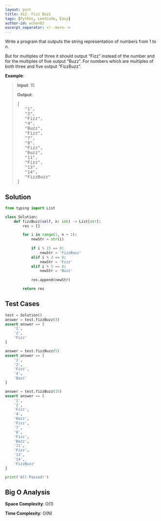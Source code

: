 ```yaml
---
layout: post
title: 412. Fizz Buzz
tags: [Python, LeetCode, Easy]
author-id: wchen02
excerpt_separator: <!--more-->
---
```

Write a program that outputs the string representation of numbers from 1 to *n*.

But for multiples of three it should output “Fizz” instead of the number and for the multiples of five output “Buzz”. For numbers which are multiples of both three and five output “FizzBuzz”.

<!--more-->
**Example**:
> **Input**: 15
>
> **Output**: 
> <pre>
> [
>    "1",
>    "2",
>    "Fizz",
>    "4",
>    "Buzz",
>    "Fizz",
>    "7",
>    "8",
>    "Fizz",
>    "Buzz",
>    "11",
>    "Fizz",
>    "13",
>    "14",
>    "FizzBuzz"
> ]
> </pre>

## Solution
```python
from typing import List

class Solution:
    def fizzBuzz(self, n: int) -> List[str]:
        res = []

        for i in range(1, n + 1):
            newStr = str(i)
            
            if i % 15 == 0:
                newStr = 'FizzBuzz'
            elif i % 3 == 0:
                newStr = 'Fizz'
            elif i % 5 == 0:
                newStr = 'Buzz'
            
            res.append(newStr)

        return res
```

## Test Cases
```python
test = Solution()
answer = test.fizzBuzz(3)
assert answer == [
    '1',
    '2',
    'Fizz'
]

answer = test.fizzBuzz(5)
assert answer == [
    '1',
    '2',
    'Fizz',
    '4',
    'Buzz'
]

answer = test.fizzBuzz(15)
assert answer == [
    '1',
    '2',
    'Fizz',
    '4',
    'Buzz',
    'Fizz',
    '7',
    '8',
    'Fizz',
    'Buzz',
    '11',
    'Fizz',
    '13',
    '14',
    'FizzBuzz'
]

print('All Passed!')
```

## Big O Analysis
**Space Complexity**: O(1)

**Time Complexity**: O(N)
